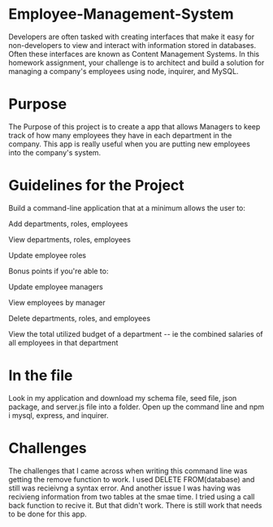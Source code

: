 # Employee-Management-System

Developers are often tasked with creating interfaces that make it easy for non-developers to view and interact with information stored in databases. Often these interfaces are known as Content Management Systems. In this homework assignment, your challenge is to architect and build a solution for managing a company's employees using node, inquirer, and MySQL.

# Purpose

The Purpose of this project is to create a app that allows Managers to keep track of how many employees they have in each department in the company. This app is really useful when you are putting new employees into the company's system. 

# Guidelines for the Project
Build a command-line application that at a minimum allows the user to:


Add departments, roles, employees


View departments, roles, employees


Update employee roles


Bonus points if you're able to:


Update employee managers


View employees by manager


Delete departments, roles, and employees


View the total utilized budget of a department -- ie the combined salaries of all employees in that department
# In the file
Look in my application and download my schema file, seed file, json package, and server.js file into a folder. Open up the command line and npm i mysql, express, and inquirer. 

# Challenges
The challenges that I came across when writing this command line was getting the remove function to work. I used DELETE FROM(database) and still was recieivng a syntax error. And another issue I was having was recivieng information from two tables at the smae time. I tried using a call back function to recive it. But that didn't work. There is still work that needs to be done for this app.
